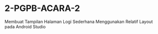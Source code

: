 # 2-PGPB-ACARA-2
Membuat Tampilan Halaman Logi Sederhana Menggunakan Relatif Layout pada Android Studio
